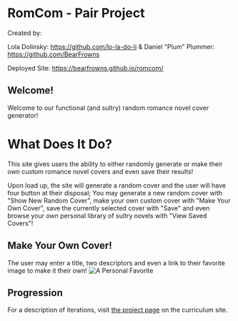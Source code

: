 
# RomCom - Pair Project

Created by: 
  
Lola Dolinsky: https://github.com/lo-la-do-li
&
Daniel "Plum" Plummer: https://github.com/BearFrowns

Deployed Site: https://bearfrowns.github.io/romcom/ 

## Welcome!

Welcome to our functional (and sultry) random romance novel cover generator! 

# What Does It Do?

This site gives users the ability to either randomly generate or make their own custom romance novel covers and even save their results!

Upon load up, the site will generate a random cover and the user will have four button at their disposal;
You may generate a new random cover with "Show New Random Cover", make your own custom cover with "Make Your Own Cover", save the currently selected cover with "Save" and even browse your *own* personal library of sultry novels with "View Saved Covers"!


## Make Your Own Cover! 
The user may enter a title, two descriptors and even a link to their favorite image to make it their own!
![A Personal Favorite](https://files.slack.com/files-pri/T029P2S9M-F01A3NE6QE8/image.png)



## Progression

For a description of iterations, visit [the project page](https://frontend.turing.io/projects/module-1/romcom-pair.html) on the curriculum site.









